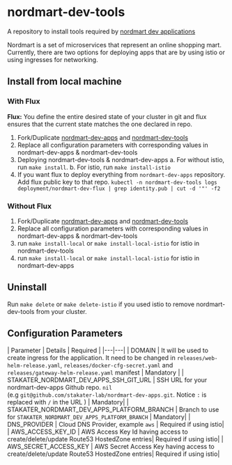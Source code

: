 # nordmart-dev-tools
A repository to install tools required by [nordmart dev applications](https://github.com/stakater-lab/nordmart-dev-apps)


Nordmart is a set of microservices that represent an online shopping mart. Currently, there are two options for deploying
apps that are by using istio or using ingresses for networking. 

## Install from local machine

### With Flux
**Flux:** You define the entire desired state of your cluster in git and flux ensures that the current state matches the one declared in repo.

1. Fork/Duplicate [nordmart-dev-apps](https://github.com/stakater-lab/nordmart-dev-apps) and [nordmart-dev-tools](https://github.com/stakater-lab/nordmart-dev-tools)
2. Replace all configuration parameters with corresponding values in nordmart-dev-apps & nordmart-dev-tools
4. Deploying nordmart-dev-tools & nordmart-dev-apps
    a. For without istio, run `make install`. 
    b. For istio, run `make install-istio`
5. If you want flux to deploy everything from `nordmart-dev-apps` repository. Add flux public key to that repo.
`kubectl -n nordmart-dev-tools logs deployment/nordmart-dev-flux | grep identity.pub | cut -d '"' -f2`

### Without Flux

1. Fork/Duplicate [nordmart-dev-apps](https://github.com/stakater-lab/nordmart-dev-apps) and [nordmart-dev-tools](https://github.com/stakater-lab/nordmart-dev-tools)
2. Replace all configuration parameters with corresponding values in nordmart-dev-apps & nordmart-dev-tools
3. run `make install-local` or `make install-local-istio` for istio in nordmart-dev-tools
4. run `make install-local` or `make install-local-istio` for istio in nordmart-dev-apps

## Uninstall

Run `make delete` or `make delete-istio` if you used istio to remove nordmart-dev-tools from your cluster.

## Configuration Parameters

| Parameter | Details | Required |
|---|---|
| DOMAIN | It will be used to create ingress for the application. It need to be changed in `releases/web-helm-release.yaml`, `releases/docker-cfg-secret.yaml` and `releases/gateway-helm-release.yaml` manifest |  Mandatory |
| STAKATER_NORDMART_DEV_APPS_SSH_GIT_URL | SSH URL for your nordmart-dev-apps Github repo. `nil`<br>(e.g `git@github.com/stakater-lab/nordmart-dev-apps.git`. Notice `:` is replaced with `/` in the URL ) | Mandatory|
| STAKATER_NORDMART_DEV_APPS_PLATFORM_BRANCH | Branch to use for `STAKATER_NORDMART_DEV_APPS_PLATFORM_BRANCH` | Mandatory|
| DNS_PROVIDER | Cloud DNS Provider, example `aws` | Required if using istio|
| AWS_ACCESS_KEY_ID | AWS Access Key Id having access to create/delete/update Route53 HostedZone entries| Required if using istio|
| AWS_SECRET_ACCESS_KEY | AWS Secret Access Key having access to create/delete/update Route53 HostedZone entries| Required if using istio|
